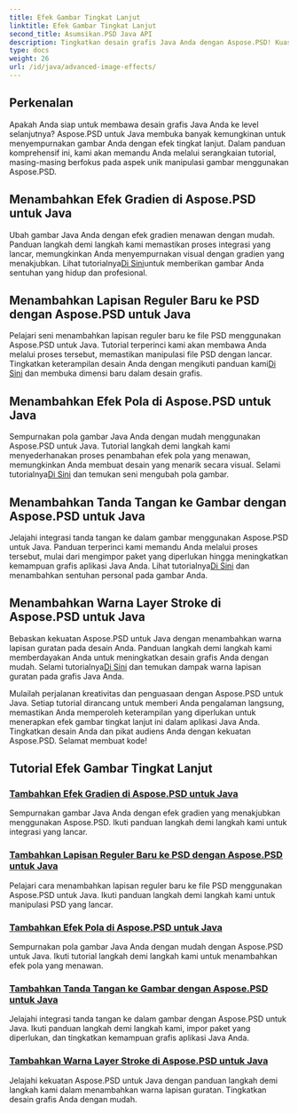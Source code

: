 ```yaml
---
title: Efek Gambar Tingkat Lanjut
linktitle: Efek Gambar Tingkat Lanjut
second_title: Asumsikan.PSD Java API
description: Tingkatkan desain grafis Java Anda dengan Aspose.PSD! Kuasai efek gambar tingkat lanjut dengan mulus – mulai dari gradien dan pola hingga tanda tangan dan guratan.
type: docs
weight: 26
url: /id/java/advanced-image-effects/
---
```

## Perkenalan
Apakah Anda siap untuk membawa desain grafis Java Anda ke level selanjutnya? Aspose.PSD untuk Java membuka banyak kemungkinan untuk menyempurnakan gambar Anda dengan efek tingkat lanjut. Dalam panduan komprehensif ini, kami akan memandu Anda melalui serangkaian tutorial, masing-masing berfokus pada aspek unik manipulasi gambar menggunakan Aspose.PSD.

## Menambahkan Efek Gradien di Aspose.PSD untuk Java

 Ubah gambar Java Anda dengan efek gradien menawan dengan mudah. Panduan langkah demi langkah kami memastikan proses integrasi yang lancar, memungkinkan Anda menyempurnakan visual dengan gradien yang menakjubkan. Lihat tutorialnya[Di Sini](./add-gradient-effects/)untuk memberikan gambar Anda sentuhan yang hidup dan profesional.

## Menambahkan Lapisan Reguler Baru ke PSD dengan Aspose.PSD untuk Java

 Pelajari seni menambahkan lapisan reguler baru ke file PSD menggunakan Aspose.PSD untuk Java. Tutorial terperinci kami akan membawa Anda melalui proses tersebut, memastikan manipulasi file PSD dengan lancar. Tingkatkan keterampilan desain Anda dengan mengikuti panduan kami[Di Sini](./add-new-regular-layer/) dan membuka dimensi baru dalam desain grafis.

## Menambahkan Efek Pola di Aspose.PSD untuk Java

 Sempurnakan pola gambar Java Anda dengan mudah menggunakan Aspose.PSD untuk Java. Tutorial langkah demi langkah kami menyederhanakan proses penambahan efek pola yang menawan, memungkinkan Anda membuat desain yang menarik secara visual. Selami tutorialnya[Di Sini](./add-pattern-effects/) dan temukan seni mengubah pola gambar.

## Menambahkan Tanda Tangan ke Gambar dengan Aspose.PSD untuk Java

Jelajahi integrasi tanda tangan ke dalam gambar menggunakan Aspose.PSD untuk Java. Panduan terperinci kami memandu Anda melalui proses tersebut, mulai dari mengimpor paket yang diperlukan hingga meningkatkan kemampuan grafis aplikasi Java Anda. Lihat tutorialnya[Di Sini](./add-signature-to-image/) dan menambahkan sentuhan personal pada gambar Anda.

## Menambahkan Warna Layer Stroke di Aspose.PSD untuk Java

 Bebaskan kekuatan Aspose.PSD untuk Java dengan menambahkan warna lapisan guratan pada desain Anda. Panduan langkah demi langkah kami memberdayakan Anda untuk meningkatkan desain grafis Anda dengan mudah. Selami tutorialnya[Di Sini](./add-stroke-layer-color/) dan temukan dampak warna lapisan guratan pada grafis Java Anda.

Mulailah perjalanan kreativitas dan penguasaan dengan Aspose.PSD untuk Java. Setiap tutorial dirancang untuk memberi Anda pengalaman langsung, memastikan Anda memperoleh keterampilan yang diperlukan untuk menerapkan efek gambar tingkat lanjut ini dalam aplikasi Java Anda. Tingkatkan desain Anda dan pikat audiens Anda dengan kekuatan Aspose.PSD. Selamat membuat kode!
## Tutorial Efek Gambar Tingkat Lanjut
### [Tambahkan Efek Gradien di Aspose.PSD untuk Java](./add-gradient-effects/)
Sempurnakan gambar Java Anda dengan efek gradien yang menakjubkan menggunakan Aspose.PSD. Ikuti panduan langkah demi langkah kami untuk integrasi yang lancar.
### [Tambahkan Lapisan Reguler Baru ke PSD dengan Aspose.PSD untuk Java](./add-new-regular-layer/)
Pelajari cara menambahkan lapisan reguler baru ke file PSD menggunakan Aspose.PSD untuk Java. Ikuti panduan langkah demi langkah kami untuk manipulasi PSD yang lancar.
### [Tambahkan Efek Pola di Aspose.PSD untuk Java](./add-pattern-effects/)
Sempurnakan pola gambar Java Anda dengan mudah dengan Aspose.PSD untuk Java. Ikuti tutorial langkah demi langkah kami untuk menambahkan efek pola yang menawan.
### [Tambahkan Tanda Tangan ke Gambar dengan Aspose.PSD untuk Java](./add-signature-to-image/)
Jelajahi integrasi tanda tangan ke dalam gambar dengan Aspose.PSD untuk Java. Ikuti panduan langkah demi langkah kami, impor paket yang diperlukan, dan tingkatkan kemampuan grafis aplikasi Java Anda.
### [Tambahkan Warna Layer Stroke di Aspose.PSD untuk Java](./add-stroke-layer-color/)
Jelajahi kekuatan Aspose.PSD untuk Java dengan panduan langkah demi langkah kami dalam menambahkan warna lapisan guratan. Tingkatkan desain grafis Anda dengan mudah.